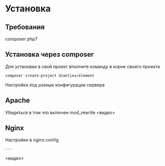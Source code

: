 # Установка

## Требования
composer php7

## Установка через composer
Для установки в свой проект вполните команду в корне своего проекта
```
composer create-project dzantiev/element
```
Настройка под разные конфигурации сервера

## Apache
Убедиться в том что включен mod_rewrite
<видео>

## Nginx
Настройки в nginx.config
```
---
```
<видео>